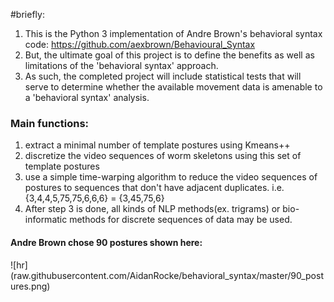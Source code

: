 #briefly:
1. This is the Python 3 implementation of Andre Brown's behavioral syntax code: https://github.com/aexbrown/Behavioural_Syntax
2. But, the ultimate goal of this project is to define the benefits as well as limitations of the 'behavioral syntax' approach. 
3. As such, the completed project will include statistical tests that will serve to determine whether the available movement data is amenable to a 'behavioral syntax' analysis. 


### Main functions:
1. extract a minimal number of template postures using Kmeans++
2. discretize the video sequences of worm skeletons using this set of template postures
3. use a simple time-warping algorithm to reduce the video sequences of postures to sequences that don't have
adjacent duplicates. i.e. {3,4,4,5,75,75,6,6,6} = {3,45,75,6}
4. After step 3 is done, all kinds of NLP methods(ex. trigrams) or bio-informatic methods for discrete sequences of data may be used. 

#### Andre Brown chose 90 postures shown here:
![hr] (raw.githubusercontent.com/AidanRocke/behavioral_syntax/master/90_postures.png)

